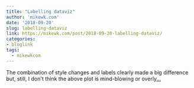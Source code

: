 ```yaml
---
title: "Labelling dataviz"
author: 'mikewk.com'
date: '2018-09-20'
slug: labelling-dataviz
link: https://mikewk.com/post/2018-09-20-labelling-dataviz/
categories:
- bloglink
tags:
  - mikewkcom
---
```


The combination of style changes and labels clearly made a big difference but, still, I don't think the above plot is mind-blowing or overly[... <i class="fas fa-external-link-alt"></i>](https://mikewk.com/post/2018-09-20-labelling-dataviz/)

